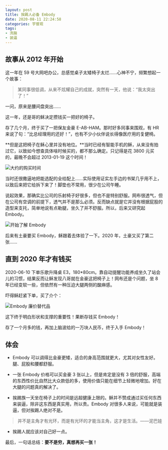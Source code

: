 ```yaml
---
layout: post
title: 挨踢人必备 Embody
date: 2020-08-11 22:24:58
categories: 宇督观
tags:
- 洗脑
- 装逼
---
```

## 故事从 2012 年开始

这一年在 59 号大网吧办公，总感觉桌子太矮椅子太烂……心神不宁，频繁想起一个故事：

> 某同事很低调，从来不炫耀自己的成就，突然有一天，他说：“我太突出了！”

一问，原来是腰间盘突出……

这一年，还是哥的稣决定攒钱买一把好的椅子。

存了几个月，终于买了一把保友金豪 E-AB-HAM。那时好多同事来围观，有 HR 来说了句：“比总经理用的还好！”，也有不少小伙伴说长得像医疗用的复健椅。

**但是这把椅子在稣心里并没有地位。**当时已经有智能手机的稣，从来没有拍过它，以致如今想查具体啥时候买的，都不那么确定。只记得是花 3800 元买的，最晚不会超过 2013-01-19 这个时间！

![大约的购买时间](/images/2020/20200811-buy.png)

当时还很撒逼地把能选配的全给配上……实际使用证实左手边的书架几乎用不上，以致后来把它给拆下来了！脚垫也不常用，很少在公司午睡。

说起效果，那确实比公司的乐射椅子好很多，但也不是特别舒服。网布很透气，但在公司有空调的前提下，透气并不是那么必须。反而缺点就是它并没有根据屁股的造型来支托，简单地说有点勒腿，坐久了并不舒服。所以，后来又研究起 Embody。

![开始了解 Embody](/images/2020/20200811-qzone.png)

后来有土豪要买 Embody，稣跟着去体验了一下。2020 年，土豪又买了第二张……

## 直到 2020 年才有钱买

2020-06-10 下单乐歌升降桌 E3，180*80cm。靠自动提醒功能养成坐久了站会儿的习惯，结果反而让稣发现八哥就在金豪这把椅子上！网布还是个问题，坐 8 年已经变软一些，但依然有一种压迫大腿两侧的酸麻感。

吓得稣赶紧下单，买了介个：

![Embody 廉价替代品](/images/2020/20200811-cheap.jpg)

这下终于明白形状和支撑的重要性！果断存钱买 Embody！

存了一个月多的钱，再加上脑波给的一万块人民币，终于入手 Embody！

## 体会

- Embody 可以调得比金豪更矮，适合的身高范围就更大，尤其对女性友好。腿、屁股和腰都舒服。

- 一张 Embody 价格可以买金豪 3 张以上，但是肯定是没有 3 倍的舒服，高端的东西性价比自然比大众款低的多，使用价值只能在细节上轻微地增加。好在大腿的问题真的解决了。

- 挨踢族一天坐在椅子上的时间是远超健康上限的。稣并不赞成通过买任何东西来装逼，除非这东西是真实用，所以贵。Embody 对很多人来说，可能就是装逼，但对挨踢人绝对不是。

> 并不是主角才有光环，而是有光环的才能当主角，这才是生活。——泥巴娃

- 挨踢人就应该对自己好一点。

最后，一句话总结：**要不是穷，真想再买一张！**